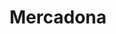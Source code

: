 ---
title: "Mercadona"
url: /zaragoza/mercadona-calle-de-san-vicente-de-paul/
shop: supermercado
---